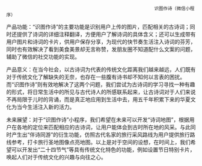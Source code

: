                                                            识图作诗（微信小程序）

产品功能：“识图作诗”的主要功能是识别用户上传的图片，匹配相关的古诗词；同时还提供了诗词的详细注释翻译，方便用户了解诗词的具体含义；还可以生成带有用户图片和诗词的卡片，供用户保存分享，为现代的快节奏生活注入诗词的芬芳，同时也有效解决了看到美食美景却无言称赞，发朋友圈不知道配什么文案的问题，辅助了微信的社交功能的实现。
 
 
产品意义：在当今社会，以古诗词为代表的传统文化距离我们越来越远，人们既有对于传统文化了解缺失的无奈，也存在一些腹有诗书却不知何以言表的困扰。而“识图作诗”则有效地解决了这两个问题，我们尝试为古诗词的学习寻找一种有趣的形式，将日常生活中的所见与古代诗人的所感联系起来，让古诗词对于人们来说不再局限于儿时的背诵，而是真正地应用到生活中去，用五千年积累下来的华夏文化为当今生活注入新的活力。
 
 
未来展望：对于“识图作诗”小程序，我们希望在未来可以开发“诗词地图”，根据用户在各地的定位来匹配相应的古诗词，让用户能体会到古时所在地的风采。与此同时产生出“伴诗同游”的衍生功能，仿照古代名家的旅行采风路线为用户提供旅行路线参考，打卡旅行圣地图像点亮地图。以上是对于空间的设想，在时间上，我们希望可以开发出“二十四节气”等具有传统文化特色的功能，例如设置节日特别卡片，唤起人们对于传统文化的兴趣与向往之心。

